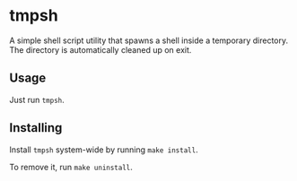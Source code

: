 # tmpsh

A simple shell script utility that spawns a shell inside a temporary directory.
The directory is automatically cleaned up on exit.

## Usage

Just run `tmpsh`.

## Installing

Install `tmpsh` system-wide by running `make install`.

To remove it, run `make uninstall`.
